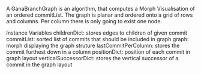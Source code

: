A GanaBranchGraph is an algorithm, that computes  a Morph Visualisation of an ordered commitList.
The graph is planar and ordered onto a grid of rows and columns.
Per column there is only going to exist one node.

Instance Variables
	childrenDict:		stores edges to children of given commit
	commitList:		sorted list of commits that should be included in graph
	graph:		morph displaying the graph struture
	lastCommitPerColumn:		stores the commit furthest down in a column 
	positionDict:		position of each commit in graph layout
	verticalSuccessorDict:		stores the vertical successor of a commit in the graph layout